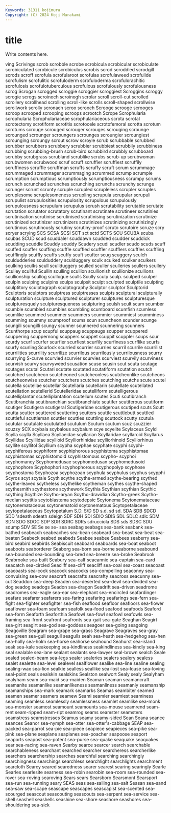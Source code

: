 ```yaml
---
Keywords: 31311 kojimura
Copyright: (C) 2024 Koji Murakami
---
```


# title

Write contents here.



ving Scrivings scrob scrobble scrobe
scrobicula scrobicular scrobiculate scrobiculated scrobicule scrobiculus scrobis scrod scroddled scrodgill
scrods scroff scrofula scrofularoot scrofulas scrofulaweed scrofulide scrofulism scrofulitic scrofuloderm
scrofuloderma scrofulorachitic scrofulosis scrofulotuberculous scrofulous scrofulously scrofulousness scrog Scrogan scrogged
scroggie scroggier scroggiest Scroggins scroggy scrogie scrogs scroinoch scroinogh scrolar
scroll scroll-cut scrolled scrollery scrollhead scrolling scroll-like scrolls scroll-shaped scrollwise
scrollwork scrolly scronach scroo scrooch Scrooge scrooge scrooges scroop scrooped
scrooping scroops scrootch Scrope Scrophularia scrophularia Scrophulariaceae scrophulariaceous scrota scrotal
scrotectomy scrotiform scrotitis scrotocele scrotofemoral scrotta scrotum scrotums scrouge scrouged
scrouger scrouges scrouging scrounge scrounged scrounger scroungers scrounges scroungier scroungiest
scrounging scroungy scrout scrow scroyle scrub scrubbable scrubbed scrubber scrubbers
scrubbery scrubbier scrubbiest scrubbily scrubbiness scrubbing scrubbing-brush scrub-bird scrubbird scrubbly
scrubboard scrubby scrubgrass scrubland scrublike scrubs scrub-up scrubwoman scrubwomen scrubwood
scruf scruff scruffier scruffiest scruffily scruffiness scruffle scruffman scruffs scruffy
scruft scrum scrummage scrummaged scrummager scrummaging scrummed scrump scrumple scrumption
scrumptious scrumptiously scrumptiousness scrumpy scrums scrunch scrunched scrunches scrunching scrunchs
scrunchy scrunge scrunger scrunt scrunty scruple scrupled scrupleless scrupler scruples
scruplesome scruplesomeness scrupling scrupula scrupular scrupuli scrupulist scrupulosities scrupulosity scrupulous
scrupulously scrupulousness scrupulum scrupulus scrush scrutability scrutable scrutate scrutation scrutator
scrutatory scrutinant scrutinate scrutineer scrutinies scrutinisation scrutinise scrutinised scrutinising scrutinization
scrutinize scrutinized scrutinizer scrutinizers scrutinizes scrutinizing scrutinizingly scrutinous scrutinously scrutiny
scrutiny-proof scruto scrutoire scruze scry scryer scrying SCS SCSA SCSI
SCT sct sctd SCTS SCU SCUBA scuba scubas SCUD scud
scuddaler scuddawn scudded scudder scuddick scudding scuddle Scuddy scuddy Scudery
scudi scudler scudo scuds scuff scuffed scuffer scuffing scuffle scuffled
scuffler scufflers scuffles scuffling scufflingly scuffly scuffs scuffy scuft scufter
scug scuggery sculch sculdudderies sculduddery sculduggery sculk sculked sculker sculkers
sculking sculks scull scullduggery sculled sculler sculleries scullers scullery Sculley
scullful Scullin sculling scullion scullionish scullionize scullions scullionship scullog scullogue
sculls Scully sculp sculp. sculped sculper sculpin sculping sculpins sculps
sculpsit sculpt sculpted sculptile sculpting sculptitory sculptograph sculptography Sculptor sculptor
Sculptorid Sculptoris sculptors sculptress sculptresses sculpts sculptural sculpturally sculpturation sculpture
sculptured sculpturer sculptures sculpturesque sculpturesquely sculpturesqueness sculpturing sculsh scult scum
scumber scumble scumbled scumbles scumbling scumboard scumfish scumless scumlike scummed
scummer scummers scummier scummiest scumminess scumming scummy scumproof scums scun
scuncheon scunder scunge scungili scungilli scungy scunner scunnered scunnering scunners
Scunthorpe scup scupful scuppaug scuppaugs scupper scuppered scuppering scuppernong scuppers
scuppet scuppit scuppler scups scur scurdy scurf scurfer scurfier scurfiest
scurfily scurfiness scurflike scurfs scurfy scurling Scurlock scurried scurrier scurries
scurril scurrile scurrilist scurrilities scurrility scurrilize scurrilous scurrilously scurrilousness scurry
scurrying S-curve scurvied scurvier scurvies scurviest scurvily scurviness scurvish scurvy
scurvyweed scusation scuse scusin scut scuta scutage scutages scutal Scutari
scutate scutated scutatiform scutation scutch scutched scutcheon scutcheoned scutcheonless scutcheonlike
scutcheons scutcheonwise scutcher scutchers scutches scutching scutchs scute scutel scutella
scutellae scutellar Scutellaria scutellarin scutellate scutellated scutellation scutellerid Scutelleridae scutelliform
scutelligerous scutelliplantar scutelliplantation scutellum scutes Scuti scutibranch Scutibranchia scutibranchian scutibranchiate
scutifer scutiferous scutiform scutiger Scutigera scutigeral Scutigeridae scutigerous scutiped scuts
Scutt scutta scutter scuttered scuttering scutters scuttle scuttlebutt scuttled scuttleful
scuttleman scuttler scuttles scuttling scuttock scutty scutula scutular scutulate scutulated
scutulum Scutum scutum scuz scuzzier scuzzy SCX scybala scybalous scybalum
scye scyelite Scylaceus Scyld Scylla scylla Scyllaea Scyllaeidae scyllarian Scyllaridae
scyllaroid Scyllarus Scyllidae Scylliidae scyllioid Scylliorhinidae scylliorhinoid Scylliorhinus scyllite scyllitol
Scyllium scypha scyphae scyphate scyphi scyphi- scyphiferous scyphiform scyphiphorous scyphistoma
scyphistomae scyphistomas scyphistomoid scyphistomous scypho- scyphoi scyphomancy Scyphomedusae scyphomedusan scyphomedusoid
scyphophore Scyphophori scyphophorous scyphopolyp scyphose scyphostoma Scyphozoa scyphozoan scyphula scyphulus
scyphus scypphi Scyros scyt scytale Scyth scythe scythe-armed scythe-bearing scythed
scythe-leaved scytheless scythelike scytheman scythes scythe-shaped scythesmith scythestone scythework Scythia
Scythian scythian Scythic scything Scythize Scytho-aryan Scytho-dravidian Scytho-greek Scytho-median scytitis
scytoblastema scytodepsic Scytonema Scytonemataceae scytonemataceous scytonematoid scytonematous Scytopetalaceae scytopetalaceous Scytopetalum
S.D. S/D SD s.d. sd sd. SDA SDB SDCD SDD
'sdeath sdeath sdeign SDF SDH SDI SDIO SDIS SDL SDLC
sdlc SDM SDN SDO SDOC SDP SDR SDRC SDRs sdrucciola
SDS sds SDSC SDU sdump SDV SE Se se se-
sea seabag seabags sea-bank seabank sea-bathed seabeach seabeaches sea-bean seabeard
sea-beast sea-beat sea-beaten Seabeck seabed seabeds Seabee seabee Seabees seaberry
sea-bird seabird seabirds Seabiscuit seaboard seaboards sea-boat seaboot seaboots seaborderer
Seaborg sea-born sea-borne seaborne seabound sea-bounded sea-bounding sea-bred sea-breeze sea-broke
Seabrook Seabrooke sea-built Seabury sea-calf seacannie sea-captain sea-card seacatch sea-circled
Seacliff sea-cliff seacliff sea-coal sea-coast seacoast seacoasts sea-cock seacock seacocks
sea-compelling seaconny sea-convulsing sea-cow seacraft seacrafts seacrafty seacross seacunny sea-cut
Seaddon sea-deep Seaden sea-deserted sea-devil sea-divided sea-dog seadog seadogs Seadon
sea-dragon Seadrift sea-driven seadrome seadromes sea-eagle sea-ear sea-elephant sea-encircled seafardinger
seafare seafarer seafarers sea-faring seafaring seafarings sea-fern sea-fight sea-fighter seafighter
sea-fish seaflood seafloor seafloors sea-flower seaflower sea-foam seafoam seafolk sea-food
seafood seafoods Seaford sea-form Seaforth Seaforthia Seafowl sea-fowl seafowl seafowls
sea-framing sea-front seafront seafronts sea-gait sea-gate Seaghan Seagirt sea-girt seagirt
sea-god sea-goddess seagoer sea-going seagoing Seagoville Seagram sea-grape sea-grass Seagrave
Seagraves sea-gray sea-green sea-gull seagull seagulls seah sea-heath sea-hedgehog sea-hen
sea-holly sea-holm sea-horse seahorse seahound Seahurst sea-island seak sea-kale seakeeping
sea-kindliness seakindliness sea-kindly sea-king seal sealable sea-lane sealant sealants sea-lawyer
seal-brown sealch Seale sealed sealed-beam sea-legs sealer sealeries sealers sealery
sealess sealet sealette sea-level sealevel sealflower sealike sea-line sealine sealing
sealing-wax sea-lion sealkie sealless seallike sea-lost sea-louse sea-loving seal-point seals
sealskin sealskins Sealston sealwort Sealy sealy Sealyham sealyham seam sea-maid
sea-maiden Seaman seaman seamancraft seamanite seamanlike seamanlikeness seamanliness seamanly seamanship
seamanships sea-mark seamark seamarks Seamas seambiter seamed seamen seamer seamers
seamew Seami seamier seamiest seaminess seaming seamless seamlessly seamlessness seamlet
seamlike sea-monk sea-monster seamost seamount seamounts sea-mouse seamrend seam-rent seam-ripped
seam-ript seamrog seams seamster seamsters seamstress seamstresses Seamus seamy seamy-sided
Sean Seana seance seances Seanor sea-nymph sea-otter sea-otter's-cabbage SEAP sea-packed
sea-parrot sea-pie sea-piece seapiece seapieces sea-pike sea-pink sea-plane seaplane seaplanes
sea-poacher seapoose seaport seaports seapost sea-potent sea-purse sea-quake seaquake seaquakes
sear sea-racing sea-raven Searby searce searcer search searchable searchableness searchant
searched searcher searcheress searcherlike searchers searchership searches searchful searching searchingly
searchingness searchings searchless searchlight searchlights searchment searcloth Searcy seared searedness
searer searest searing searingly Searle Searles searlesite searness sea-robin searobin
sea-room sea-rounded sea-rover sea-roving searoving Sears sears Searsboro Searsmont Searsport
sea-run sea-running seary SEAS seas sea-sailing sea-salt Seasan sea-sand sea-saw
sea-scape seascape seascapes seascapist sea-scented sea-scourged seascout seascouting seascouts sea-serpent
sea-service sea-shell seashell seashells seashine sea-shore seashore seashores sea-shouldering sea-sick
